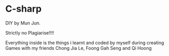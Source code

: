 # C-sharp
DIY by Mun Jun. 

Strictly no Plagiarise!!!!

Everything inside is the things i learnt and coded by myself during creating Games 
with my friends Chong Jia Le, Foong Gah Seng and Qi Hoong


